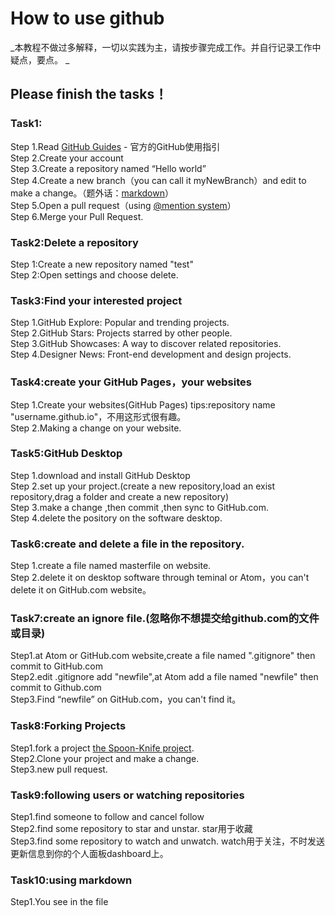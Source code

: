 # **How to use github** #
_本教程不做过多解释，一切以实践为主，请按步骤完成工作。并自行记录工作中疑点，要点。 _

## **Please finish the tasks！** ##

### Task1: ###

Step 1.Read [GitHub Guides](https://guides.github.com/) - 官方的GitHub使用指引<br />
Step 2.Create your account<br />
Step 3.Create a repository named “Hello world”<br />
Step 4.Create a new branch（you can call it myNewBranch）and edit to make a change。（题外话：[markdown](http://daringfireball.net/projects/markdown/dingus)）<br />
Step 5.Open a pull request（using [@mention system](https://help.github.com/articles/about-writing-and-formatting-on-github/#text-formatting-toolbar)）<br />
Step 6.Merge your Pull Request.<br />

### Task2:Delete a repository ###

Step 1:Create a new repository named "test"<br />
Step 2:Open settings and choose delete.<br />

### Task3:Find your interested project<br /> ###
Step 1.GitHub Explore: Popular and trending projects.<br />
Step 2.GitHub Stars: Projects starred by other people.<br />
Step 3.GitHub Showcases: A way to discover related repositories.<br />
Step 4.Designer News: Front-end development and design projects.<br />

### Task4:create your GitHub Pages，your websites<br /> ###
Step 1.Create your websites(GitHub Pages) tips:repository name "username.github.io"，不用这形式很有趣。<br />
Step 2.Making a change on your website.<br />

### Task5:GitHub Desktop<br /> ###
Step 1.download and install GitHub Desktop<br />
Step 2.set up your project.(create a new repository,load an exist repository,drag a folder and create a new repository)<br />
Step 3.make a change ,then commit ,then sync to GitHub.com.<br />
Step 4.delete the pository on the software desktop.<br />

### Task6:create and delete a file in the repository.<br /> ###
Step 1.create a file named masterfile on website.<br />
Step 2.delete it on desktop software through teminal or Atom，you can't delete it on GitHub.com website。<br />

### Task7:create an ignore file.(忽略你不想提交给github.com的文件或目录)<br /> ###
Step1.at Atom or GitHub.com website,create a file named ".gitignore" then commit to GitHub.com<br />
Step2.edit .gitignore add "newfile",at Atom add a file named "newfile" then commit to Github.com<br />
Step3.Find “newfile” on GitHub.com，you can't find it。<br />

### Task8:Forking Projects<br /> ###
Step1.fork a project [the Spoon-Knife project](https://github.com/yujinctc/Spoon-Knife).<br />
Step2.Clone your project and make a change.<br />
Step3.new pull request.<br />

### Task9:following users or watching repositories<br /> ###
Step1.find someone to follow and cancel follow<br />
Step2.find some repository to star and unstar. star用于收藏<br />
Step3.find some repository to watch and unwatch. watch用于关注，不时发送更新信息到你的个人面板dashboard上。<br />

### Task10:using markdown <br /> ###
Step1.You see in the file <br />


